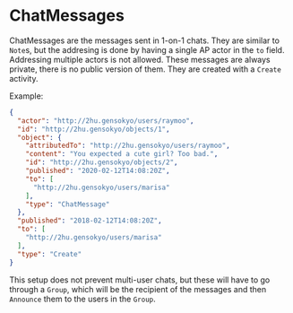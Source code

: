 # ChatMessages

ChatMessages are the messages sent in 1-on-1 chats. They are similar to
`Note`s, but the addresing is done by having a single AP actor in the `to`
field. Addressing multiple actors is not allowed. These messages are always
private, there is no public version of them. They are created with a `Create`
activity.

Example:

```json
{
  "actor": "http://2hu.gensokyo/users/raymoo",
  "id": "http://2hu.gensokyo/objects/1",
  "object": {
    "attributedTo": "http://2hu.gensokyo/users/raymoo",
    "content": "You expected a cute girl? Too bad.",
    "id": "http://2hu.gensokyo/objects/2",
    "published": "2020-02-12T14:08:20Z",
    "to": [
      "http://2hu.gensokyo/users/marisa"
    ],
    "type": "ChatMessage"
  },
  "published": "2018-02-12T14:08:20Z",
  "to": [
    "http://2hu.gensokyo/users/marisa"
  ],
  "type": "Create"
}
```

This setup does not prevent multi-user chats, but these will have to go through
a `Group`, which will be the recipient of the messages and then `Announce` them
to the users in the `Group`.
